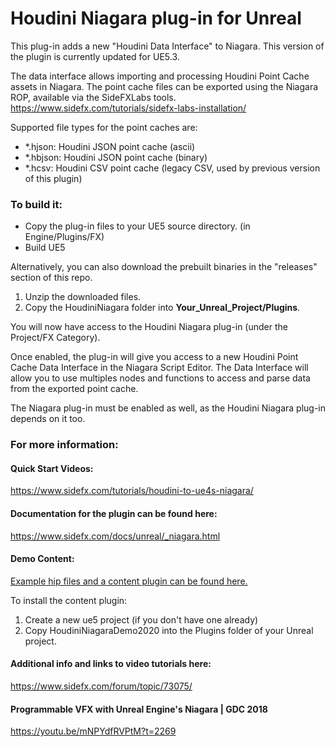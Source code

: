 # Houdini Niagara plug-in for Unreal

This plug-in adds a new "Houdini Data Interface" to Niagara.
This version of the plugin is currently updated for UE5.3.

The data interface allows importing and processing Houdini Point Cache assets in Niagara.
The point cache files can be exported using the Niagara ROP, available via the SideFXLabs tools.
https://www.sidefx.com/tutorials/sidefx-labs-installation/

Supported file types for the point caches are:
- *.hjson: Houdini JSON point cache (ascii)
- *.hbjson: Houdini JSON point cache (binary)
- *.hcsv: Houdini CSV point cache (legacy CSV, used by previous version of this plugin)

### To build it:
- Copy the plug-in files to your UE5 source directory. (in Engine/Plugins/FX)
- Build UE5

Alternatively, you can also download the prebuilt binaries in the "releases" section of this repo.
1. Unzip the downloaded files.
2. Copy the HoudiniNiagara folder into __Your_Unreal_Project/Plugins__.

You will now have access to the Houdini Niagara plug-in (under the Project/FX Category).

Once enabled, the plug-in will give you access to a new Houdini Point Cache Data Interface in the Niagara Script Editor. The Data Interface will allow you to use multiples nodes and functions to access and parse data from the exported point cache.

The Niagara plug-in must be enabled as well, as the Houdini Niagara plug-in depends on it too.

### For more information:
#### Quick Start Videos:
https://www.sidefx.com/tutorials/houdini-to-ue4s-niagara/

#### Documentation for the plugin can be found here:
https://www.sidefx.com/docs/unreal/_niagara.html

#### Demo Content:
[Example hip files and a content plugin can be found here.](https://drive.google.com/open?id=1yvTNEq-kaPeecJzP3C34xxGq2h_eQERX)

To install the content plugin:
1. Create a new ue5 project (if you don't have one already)
2. Copy HoudiniNiagaraDemo2020 into the Plugins folder of your Unreal project.

#### Additional info and links to video tutorials here:
https://www.sidefx.com/forum/topic/73075/

#### Programmable VFX with Unreal Engine's Niagara | GDC 2018
https://youtu.be/mNPYdfRVPtM?t=2269


